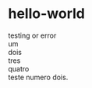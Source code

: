 # hello-world

testing or error
<br> um <br> dois <br> tres <br> quatro <br>
teste numero dois.
<br>
